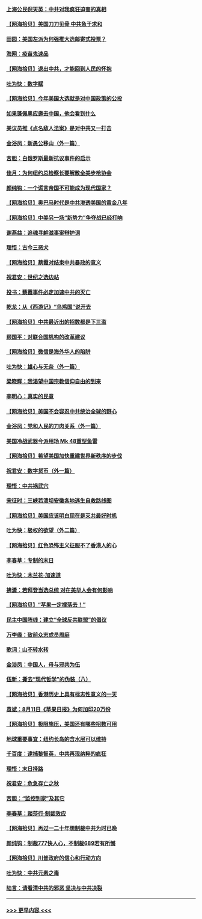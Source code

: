 #### [上海公民倪天英：中共对我疯狂迫害的真相](../pages/nsc993/n12356341.md?t=08260051) 
#### [【网海拾贝】美国刀刀见骨 中共急于求和](../pages/nsc993/n12355511.md?t=08260051) 
#### [田园：美国左派为何强推大选邮寄式投票？](../pages/nsc993/n12352963.md?t=08260051) 
#### [海网：疫苗鬼速品](../pages/nsc993/n12354438.md?t=08260051) 
#### [【网海拾贝】退出中共，才能回到人民的怀抱](../pages/nsc993/n12352634.md?t=08260051) 
#### [吐为快：数字赋](../pages/nsc993/n12352317.md?t=08260051) 
#### [【网海拾贝】今年美国大选就是对中国政策的公投](../pages/nsc993/n12350973.md?t=08260051) 
#### [如果蓬佩奥应邀去中国，他会看到什么](../pages/nsc993/n12350945.md?t=08260051) 
#### [美议员推《点名敌人法案》是对中共又一打击](../pages/nsc993/n12350765.md?t=08260051) 
#### [金浴凤：新愚公移山（外一篇）](../pages/nsc993/n12350253.md?t=08260051) 
#### [苦胆：白俄罗斯最新抗议事件的启示](../pages/nsc993/n12349989.md?t=08260051) 
#### [佳月：为何纽约总检察长要解散全美步枪协会](../pages/nsc993/n12349939.md?t=08260051) 
#### [颜纯钩：一个谎言帝国不可能成为现代国家？](../pages/nsc993/n12349898.md?t=08260051) 
#### [【网海拾贝】奥巴马时代是中共渗透美国的黄金八年](../pages/nsc993/n12349284.md?t=08260051) 
#### [【网海拾贝】中美另一场“新势力”争夺战已经打响](../pages/nsc993/n12346998.md?t=08260051) 
#### [谢燕益：追魂寻衅滋事案辩护词](../pages/nsc993/n12346892.md?t=08260051) 
#### [理悟：古今三恶犬](../pages/nsc993/n12345190.md?t=08260051) 
#### [【网海拾贝】蔡霞对结束中共暴政的意义](../pages/nsc993/n12344263.md?t=08260051) 
#### [祝君安：世纪之选边站](../pages/nsc993/n12342382.md?t=08260051) 
#### [投书：蔡霞事件必定加速中共的灭亡](../pages/nsc993/n12341881.md?t=08260051) 
#### [乾龙：从《西游记》“乌鸡国”说开去](../pages/nsc993/n12341690.md?t=08260051) 
#### [【网海拾贝】中共最近出的招数都是下三滥](../pages/nsc993/n12341593.md?t=08260051) 
#### [顾国平：对联合国机构的改革建议](../pages/nsc993/n12339928.md?t=08260051) 
#### [【网海拾贝】微信是海外华人的陷阱](../pages/nsc993/n12338868.md?t=08260051) 
#### [吐为快：雄心与无奈（外一篇）](../pages/nsc993/n12338132.md?t=08260051) 
#### [梁晓辉：我渴望中国宗教信仰自由的到来](../pages/nsc993/n12336657.md?t=08260051) 
#### [李明心：真实的民意](../pages/nsc993/n12336089.md?t=08260051) 
#### [【网海拾贝】美国不会容忍中共统治全球的野心](../pages/nsc993/n12336063.md?t=08260051) 
#### [金浴凤：党和人民的刀肉关系（外一篇）](../pages/nsc993/n12335834.md?t=08260051) 
#### [美国冷战武器今派用场 Mk 48重型鱼雷](../pages/nsc993/n12335354.md?t=08260051) 
#### [【网海拾贝】希望美国加快重建世界新秩序的步伐](../pages/nsc993/n12334224.md?t=08260051) 
#### [祝君安：数字货币（外一篇）](../pages/nsc993/n12334186.md?t=08260051) 
#### [理悟：中共祸武穴](../pages/nsc993/n12333962.md?t=08260051) 
#### [宋征时：三峡若溃坝安徽各地逃生自救路线图](../pages/nsc993/n12332450.md?t=08260051) 
#### [【网海拾贝】美国应该明白现在是灭共最好时机](../pages/nsc993/n12332313.md?t=08260051) 
#### [吐为快：极权的欲望（外二篇）](../pages/nsc993/n12332089.md?t=08260051) 
#### [【网海拾贝】红色恐怖主义征服不了香港人的心](../pages/nsc993/n12329296.md?t=08260051) 
#### [李春草：专制的末日](../pages/nsc993/n12329079.md?t=08260051) 
#### [吐为快：木兰花‧加速道](../pages/nsc993/n12327366.md?t=08260051) 
#### [拂潇：若拜登当选总统 对在美华人会有何影响](../pages/nsc993/n12295996.md?t=08260051) 
#### [【网海拾贝】“苹果一定撑落去！”](../pages/nsc993/n12326784.md?t=08260051) 
#### [民主中国阵线：建立“全球反共联盟”的倡议](../pages/nsc993/n12324177.md?t=08260051) 
#### [万李缘：致前众志成员周庭](../pages/nsc993/n12324635.md?t=08260051) 
#### [歌词：山不转水转](../pages/nsc993/n12324599.md?t=08260051) 
#### [金浴凤：中国人，毋与邪共为伍](../pages/nsc993/n12324257.md?t=08260051) 
#### [伍新：撕去“现代哲学”的伪装（八）](../pages/nsc993/n12324188.md?t=08260051) 
#### [【网海拾贝】香港历史上具有标志性意义的一天](../pages/nsc993/n12324021.md?t=08260051) 
#### [袁斌：8月11日《苹果日报》为何加印20万份](../pages/nsc993/n12323955.md?t=08260051) 
#### [【网海拾贝】极限施压，美国还有哪些招数可用](../pages/nsc993/n12322512.md?t=08260051) 
#### [地球重要事宜：纽约长岛的含水层可以维持](../pages/nsc993/n12321844.md?t=08260051) 
#### [千百度：逮捕黎智英，中共再现纳粹的疯狂](../pages/nsc993/n12321777.md?t=08260051) 
#### [理悟：末日择路](../pages/nsc993/n12320812.md?t=08260051) 
#### [祝君安：危急存亡之秋](../pages/nsc993/n12320795.md?t=08260051) 
#### [苦胆：“监控到家”及其它](../pages/nsc993/n12320751.md?t=08260051) 
#### [李春草：踏莎行·制裁效应](../pages/nsc993/n12318290.md?t=08260051) 
#### [【网海拾贝】再过一二十年想制裁中共为时已晚](../pages/nsc993/n12318195.md?t=08260051) 
#### [颜纯钩：制裁777快人心，不制裁689若有所憾](../pages/nsc993/n12316912.md?t=08260051) 
#### [【网海拾贝】川普政府的信心和行动方向](../pages/nsc993/n12316673.md?t=08260051) 
#### [吐为快：中共元素之毒](../pages/nsc993/n12316547.md?t=08260051) 
#### [陆言：请看清中共的邪恶 坚决与中共决裂](../pages/nsc993/n12315784.md?t=08260051) 

----
#### [ >>> 更早内容 <<< ](../indexes/nsc993-earlier.md)
